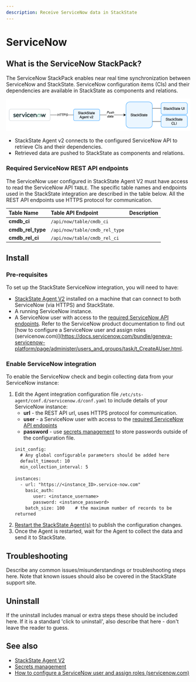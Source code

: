 ```yaml
---
description: Receive ServiceNow data in StackState
---
```


# ServiceNow

## What is the ServiceNow StackPack?

The ServiceNow StackPack enables near real time synchronization between ServiceNow and StackState. ServiceNow configuration items (CIs) and their dependencies are available in StackState as components and relations.

![Diagram](/.gitbook/assets/stackpack-servicenow.png)

- StackState Agent v2 connects to the configured ServiceNow API to retrieve CIs and their dependencies.
- Retrieved data are pushed to StackState as components and relations.

### Required ServiceNow REST API endpoints

The ServiceNow user configured in StackState Agent V2 must have access to read the ServiceNow API `TABLE`. The specific table names and endpoints used in the StackState integration are described in the table below. All the REST API endpoints use HTTPS protocol for communication.

| Table Name | Table API Endpoint | Description |
|:---|:---|:---|
| **cmdb_ci**  |  `/api/now/table/cmdb_ci` | |
| **cmdb_rel_type**  |  `/api/now/table/cmdb_rel_type` | |
| **cmdb_rel_ci**  |  `/api/now/table/cmdb_rel_ci` | |

## Install

### Pre-requisites

To set up the StackState ServiceNow integration, you will need to have:

- [StackState Agent V2](/stackpacks/integrations/agent.md) installed on a machine that can connect to both ServiceNow (via HTTPS) and StackState.
- A running ServiceNow instance.
- A ServiceNow user with access to the [required ServiceNow API endopints](#required-servicenow-rest-api-endpoints). Refer to the ServiceNow product documentation to find out [how to configure a ServiceNow user and assign roles \(servicenow.com\)](https://docs.servicenow.com/bundle/geneva-servicenow-platform/page/administer/users_and_groups/task/t_CreateAUser.html.

### Enable ServiceNow integration

To enable the ServiceNow check and begin collecting data from your ServiceNow instance:

1. Edit the Agent integration configuration file `/etc/sts-agent/conf.d/servicenow.d/conf.yaml` to include details of your ServiceNow instance:
    - **url** - the REST API url, uses HTTPS protocol for communication.
    - **user** - a ServiceNow user with access to the [required ServiceNow API endopints](#required-servicenow-rest-api-endpoints)
    - **password** - use [secrets management](/configure/security/secrets_management.md) to store passwords outside of the configuration file.
    ```text
    init_config:
      # Any global configurable parameters should be added here
      default_timeout: 10
      min_collection_interval: 5
    
    instances:
      - url: "https://<instance_ID>.service-now.com"
        basic_auth:
           user: <instance_username>
           password: <instance_password>
        batch_size: 100    # the maximum number of records to be returned
    ```
2.  [Restart the StackState Agent\(s\)](/stackpacks/integrations/agent.md#start-stop-restart-the-stackstate-agent) to publish the configuration changes.
3. Once the Agent is restarted, wait for the Agent to collect the data and send it to StackState.

## Troubleshooting

Describe any common issues/misunderstandings or troubleshooting steps here. Note that known issues should also be covered in the StackState support site.

## Uninstall

If the uninstall includes manual or extra steps these should be included here. If it is a standard 'click to uninstall', also describe that here - don't leave the reader to guess.

## See also

- [StackState Agent V2](/stackpacks/integrations/agent.md) 
- [Secrets management](/configure/security/secrets_management.md)
- [How to configure a ServiceNow user and assign roles \(servicenow.com\)](https://docs.servicenow.com/bundle/geneva-servicenow-platform/page/administer/users_and_groups/task/t_CreateAUser.html)

